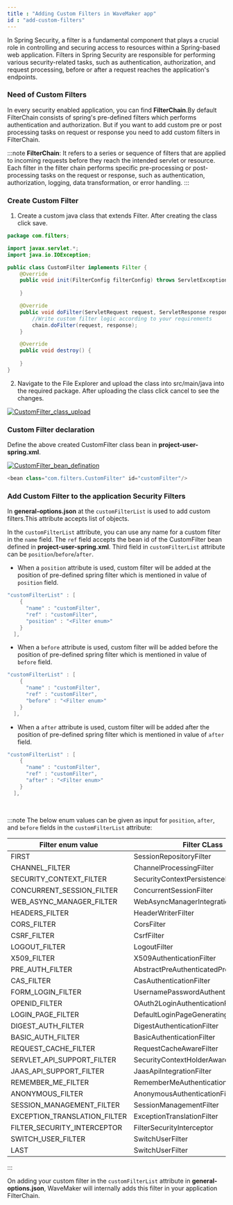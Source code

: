 ```yaml
---
title : "Adding Custom Filters in WaveMaker app"
id : "add-custom-filters"
---
```



In Spring Security, a filter is a fundamental component that plays a crucial role in controlling and securing access to resources within a Spring-based web application. Filters in Spring Security are responsible for performing various security-related tasks, such as authentication, authorization, and request processing, before or after a request reaches the application's endpoints.


### Need of Custom Filters
In every security enabled application, you can find **FilterChain**.By default FilterChain consists of spring's pre-defined filters which performs authentication and authorization. But if you want to add custom pre or post processing tasks on request or response you need to add custom filters in FilterChain.

:::note
**FilterChain**: It refers to a series or sequence of filters that are applied to incoming requests before they reach the intended servlet or resource. Each filter in the filter chain performs specific pre-processing or post-processing tasks on the request or response, such as authentication, authorization, logging, data transformation, or error handling.
:::

### Create Custom Filter

1. Create a custom java class that extends Filter. After creating the class click save.

```java
package com.filters;

import javax.servlet.*;
import java.io.IOException;

public class CustomFilter implements Filter {
    @Override
    public void init(FilterConfig filterConfig) throws ServletException {
        
    }

    @Override
    public void doFilter(ServletRequest request, ServletResponse response, FilterChain chain) throws IOException, ServletException {
        //Write custom filter logic according to your requirements
        chain.doFilter(request, response);
    }

    @Override
    public void destroy() {
        
    }
}
```

2. Navigate to the File Explorer and upload the class into src/main/java into the required package. After uploading the class click cancel to see the changes.

[![CustomFilter_class_upload](/learn/assets/CustomFilterclass_upload.jpg)](/learn/assets/CustomFilterclass_upload.jpg)

### Custom Filter declaration
Define the above created CustomFilter class bean in **project-user-spring.xml**.

[![CustomFilter_bean_defination](/learn/assets/CustomFilter_bean_def.jpg)](/learn/assets/CustomFilter_bean_def.jpg)

```java
<bean class="com.filters.CustomFilter" id="customFilter"/>
```

### Add Custom Filter to the application Security Filters
In **general-options.json** at the `customFilterList` is used to add custom filters.This attribute accepts list of objects.


In the `customFilterList` attribute, you can use any name for a custom filter in the `name` field. The `ref` field accepts the bean id of the CustomFilter bean defined in **project-user-spring.xml**. Third field in `customFilterList` attribute can be `position`/`before`/`after`.

- When a `position` attribute is used, custom filter will be added at the position of pre-defined spring filter which is mentioned in value of `position` field.

```java
"customFilterList" : [
    {
      "name" : "customFilter",
      "ref" : "customFilter",
      "position" : "<Filter enum>"
    }
  ],
```

- When a `before` attribute is used, custom filter will be added before the position of pre-defined spring filter which is mentioned in value of `before` field.
```java
"customFilterList" : [
    {
      "name" : "customFilter",
      "ref" : "customFilter",
      "before" : "<Filter enum>"
    }
  ],
```

- When a `after` attribute is used, custom filter will be added after the position of pre-defined spring filter which is mentioned in value of `after` field.
```java
"customFilterList" : [
    {
      "name" : "customFilter",
      "ref" : "customFilter",
      "after" : "<Filter enum>"
    }
  ],
```
<br/>

:::note
The below enum values can be given as input for `position`, `after`, and `before` fields in the `customFilterList` attribute:


| Filter enum value |Filter CLass |
| ----- | ------ |
|FIRST|SessionRepositoryFilter|
|CHANNEL_FILTER|ChannelProcessingFilter|
|SECURITY_CONTEXT_FILTER|SecurityContextPersistenceFilter|
|CONCURRENT_SESSION_FILTER|ConcurrentSessionFilter|
|WEB_ASYNC_MANAGER_FILTER|WebAsyncManagerIntegrationFilter|
|HEADERS_FILTER|HeaderWriterFilter|
|CORS_FILTER|CorsFilter|
|CSRF_FILTER|CsrfFilter|
|LOGOUT_FILTER|LogoutFilter|
|X509_FILTER|X509AuthenticationFilter|
|PRE_AUTH_FILTER|AbstractPreAuthenticatedProcessingFilter|
|CAS_FILTER|CasAuthenticationFilter|
|FORM_LOGIN_FILTER|UsernamePasswordAuthenticationFilter|
|OPENID_FILTER|OAuth2LoginAuthenticationFilter|
|LOGIN_PAGE_FILTER|DefaultLoginPageGeneratingFilter|
|DIGEST_AUTH_FILTER|DigestAuthenticationFilter|
|BASIC_AUTH_FILTER|BasicAuthenticationFilter|
|REQUEST_CACHE_FILTER|RequestCacheAwareFilter|
|SERVLET_API_SUPPORT_FILTER|SecurityContextHolderAwareRequestFilter|
|JAAS_API_SUPPORT_FILTER|JaasApiIntegrationFilter|
|REMEMBER_ME_FILTER|RememberMeAuthenticationFilter|
|ANONYMOUS_FILTER|AnonymousAuthenticationFilter|
|SESSION_MANAGEMENT_FILTER|SessionManagementFilter|
|EXCEPTION_TRANSLATION_FILTER|ExceptionTranslationFilter|
|FILTER_SECURITY_INTERCEPTOR|FilterSecurityInterceptor|
|SWITCH_USER_FILTER|SwitchUserFilter|
|LAST|SwitchUserFilter|

:::

On adding your custom filter in the `customFilterList` attribute in **general-options.json**, WaveMaker will internally adds this filter in your application FilterChain.